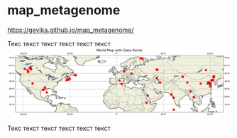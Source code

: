 # map_metagenome
https://gevika.github.io/map_metagenome/

Текс текст текст текст текст текст<!-- START-MAP-INSERT -->
![My Map](./images/map_image.png)
<!-- END-MAP-INSERT -->Текс текст текст текст текст текст
